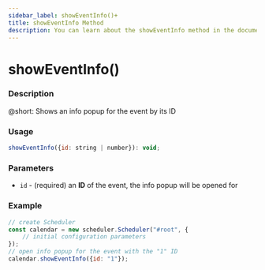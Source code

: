 ```yaml
---
sidebar_label: showEventInfo()+
title: showEventInfo Method
description: You can learn about the showEventInfo method in the documentation of the DHTMLX JavaScript Scheduler library. Browse developer guides and API reference, try out code examples and live demos, and download a free 30-day evaluation version of DHTMLX Scheduler.
---
```


# showEventInfo()

### Description

@short: Shows an info popup for the event by its ID

### Usage

~~~jsx {}
showEventInfo({id: string | number}): void;
~~~

### Parameters

- `id` - (required) an **ID** of the event, the info popup will be opened for 

### Example

~~~jsx {6}
// create Scheduler
const calendar = new scheduler.Scheduler("#root", {
	// initial configuration parameters
});
// open info popup for the event with the "1" ID
calendar.showEventInfo({id: "1"});
~~~
